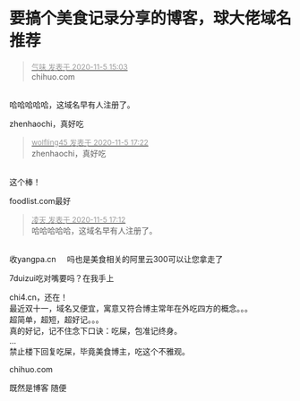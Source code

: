 # 要搞个美食记录分享的博客，球大佬域名推荐


<div class="quote"><blockquote><font size="2"><a href="https://www.hostloc.com/forum.php?mod=redirect&amp;goto=findpost&amp;pid=9406741&amp;ptid=762794" target="_blank"><font color="#999999">气味 发表于 2020-11-5 15:03</font></a></font><br />
chihuo.com</blockquote></div><br />
哈哈哈哈哈，这域名早有人注册了。

zhenhaochi，真好吃<img id="aimg_as2Ll" onclick="zoom(this, this.src, 0, 0, 0)" class="zoom" src="https://cdn.jsdelivr.net/gh/hishis/forum-master/public/images/patch.gif" onmouseover="img_onmouseoverfunc(this)" onload="thumbImg(this)" border="0" alt="" />

<div class="quote"><blockquote><font size="2"><a href="https://www.hostloc.com/forum.php?mod=redirect&amp;goto=findpost&amp;pid=9407610&amp;ptid=762794" target="_blank"><font color="#999999">wolfling45 发表于 2020-11-5 17:22</font></a></font><br />
zhenhaochi，真好吃</blockquote></div><br />
这个棒！

foodlist.com最好

<div class="quote"><blockquote><font size="2"><a href="https://www.hostloc.com/forum.php?mod=redirect&amp;goto=findpost&amp;pid=9407552&amp;ptid=762794" target="_blank"><font color="#999999">凌天 发表于 2020-11-5 17:12</font></a></font><br />
哈哈哈哈哈，这域名早有人注册了。</blockquote></div><br />
收yangpa.cn&nbsp; &nbsp;&nbsp;&nbsp;吗<img src="static/image/smiley/yct/014.gif" smilieid="45" border="0" alt="" />也是美食相关的阿里云300可以让您拿走了

7duizui吃对嘴要吗？在我手上

chi4.cn，还在！<br />
最近双十一，域名又便宜，寓意又符合博主常年在外吃四方的概念。。。<br />
超简单，超短，超好记。。。<br />
真的好记，记不住念下口诀：吃屎，包准记终身。<br />
...<br />
禁止楼下回复吃屎，毕竟美食博主，吃这个不雅观。<img src="static/image/smiley/default/victory.gif" smilieid="14" border="0" alt="" /><br />


chihuo.com

既然是博客 随便 
